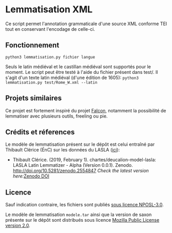 # Lemmatisation XML


Ce script permet l'annotation grammaticale d'une source XML conforme TEI tout en conservant l'encodage de celle-ci.

## Fonctionnement

`python3 lemmatisation.py fichier langue`

Seuls le latin médiéval et le castillan médiéval sont supportés pour le moment. 
Le script peut être testé à l'aide du fichier présent dans test/. Il s'agit d'un texte latin médiéval (d'une édition de 
1605):
`python3 lemmatisation.py test/Rome_W.xml --latin` 

## Projets similaires
Ce projet est fortement inspiré du projet [Falcon](https://github.com/CondorCompPhil/falcon), notamment la possibilité
de lemmatiser avec plusieurs outils, freeling ou pie. 


## Crédits et réferences
Le modèle de lemmatisation présent sur le dépôt est celui entraîné par Thibault Clérice (ÉnC) sur les données du LASLA 
([ici](https://github.com/chartes/deucalion-model-lasla)):
*   Thibault Clérice. (2019, February 1). chartes/deucalion-model-lasla: LASLA Latin Lemmatizer - Alpha (Version 0.0.1). 
Zenodo. http://doi.org/10.5281/zenodo.2554847 _Check the latest version here:_[Zenodo DOI](https://doi.org/10.5281/zenodo.2554846)


## Licence

Sauf indication contraire, les fichiers sont publiés [sous licence NPOSL-3.0](https://opensource.org/licenses/NPOSL-3.0). 

Le modèle de lemmatisation `modele.tar` ainsi que la version de saxon présente sur le dépôt sont distribués sous licence
 [Mozilla Public License version 2.0](https://www.mozilla.org/en-US/MPL/2.0/).